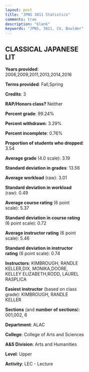 ```yaml
---
layout: post
title: "JPNS 3811 Statistics"
comments: true
description: "blank"
keywords: "JPNS, 3811, CU, Boulder"
--- 
```

<head>
<script src="https://ajax.googleapis.com/ajax/libs/jquery/2.1.3/jquery.min.js"></script>
<script src="https://dl.dropboxusercontent.com/s/pc42nxpaw1ea4o9/highcharts.js?dl=0"></script>
<!-- <script src="../assets/js/highcharts.js"></script> -->
<style type="text/css">@font-face {
	font-family: "Bebas Neue";
	src: url(https://www.filehosting.org/file/details/544349/BebasNeue%20Regular.otf) format("opentype");
	}
	h1.Bebas { 
		font-family: "Bebas Neue", Verdana, Tahoma;
	}
</style>
</head>
<body>
	<div id="container" style="float: right; width: 45%; height: 88%; margin-left: 2.5%; margin-right: 2.5%;"></div>
	<script language="JavaScript">
		$(document).ready(function() {
		var chart = {type: 'column'};
		var title = {text: 'Grade Distribution'};
		var xAxis = {categories: ['A','B','C','D','F'],crosshair: true};
		var yAxis = {min: 0,title: {text: 'Percentage'}};
		var tooltip = {headerFormat: '<center><b><span style="font-size:20px">{point.key}</span></b></center>',
		               pointFormat: '<td style="padding:0"><b>{point.y:.1f}%</b></td>',
		               footerFormat: '</table>',shared: true,useHTML: true};
		var plotOptions = {column: {pointPadding: 0.0,borderWidth: 0}};  
		var credits = {enabled: false};var series= [{name: 'Percent',data: [41.67,48.15,6.48,0.93,2.78,]}];
		var json = {};
		json.chart = chart;
		json.title = title;
		json.tooltip = tooltip;
		json.xAxis = xAxis;
		json.yAxis = yAxis;  
		json.series = series;
		json.plotOptions = plotOptions;  
		json.credits = credits;
		$('#container').highcharts(json);
	});
	</script>
</body>
			   
## CLASSICAL JAPANESE LIT

**Years provided**: 2006,2009,2011,2013,2014,2016

**Terms provided**: Fall,Spring

**Credits**: 3

**RAP/Honors class?** Neither

**Percent grade**: 99.24%

**Percent withdrawn**: 3.29%

**Percent incomplete**: 0.76%

**Proportion of students who dropped**: 3.54

**Average grade** (4.0 scale): 3.19

**Standard deviation in grades**: 13.56

**Average workload** (raw): 3.01

**Standard deviation in workload** (raw): 0.49

**Average course rating** (6 point scale): 5.37

**Standard deviation in course rating** (6 point scale): 0.72

**Average instructor rating** (6 point scale): 5.46

**Standard deviation in instructor rating** (6 point scale): 0.74

**Instructors**: KIMBROUGH, RANDLE KELLER,DIX, MONIKA,DOORE, KELLEY ELIZABETH,RODD, LAUREL RASPLICA

**Easiest instructor** (based on class grade): KIMBROUGH, RANDLE KELLER

**Sections** (and **number of sections**): 001,002, 6

**Department**: ALAC

**College**: College of Arts and Sciences

**A&S Division**: Arts and Humanities

**Level**: Upper

**Activity**: LEC - Lecture